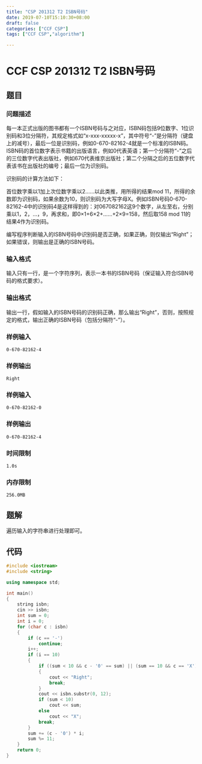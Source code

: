 ```yaml
---
title: "CSP 201312 T2 ISBN号码"
date: 2019-07-10T15:10:30+08:00
draft: false
categories: ["CCF CSP"]
tags: ["CCF CSP","algorithm"]

---
```


# CCF CSP 201312 T2 ISBN号码

## 题目

### 问题描述

每一本正式出版的图书都有一个ISBN号码与之对应，ISBN码包括9位数字、1位识别码和3位分隔符，其规定格式如“x-xxx-xxxxx-x”，其中符号“-”是分隔符（键盘上的减号），最后一位是识别码，例如0-670-82162-4就是一个标准的ISBN码。ISBN码的首位数字表示书籍的出版语言，例如0代表英语；第一个分隔符“-”之后的三位数字代表出版社，例如670代表维京出版社；第二个分隔之后的五位数字代表该书在出版社的编号；最后一位为识别码。

识别码的计算方法如下：

首位数字乘以1加上次位数字乘以2……以此类推，用所得的结果mod 11，所得的余数即为识别码，如果余数为10，则识别码为大写字母X。例如ISBN号码0-670-82162-4中的识别码4是这样得到的：对067082162这9个数字，从左至右，分别乘以1，2，…，9，再求和，即0×1+6×2+……+2×9=158，然后取158 mod 11的结果4作为识别码。

编写程序判断输入的ISBN号码中识别码是否正确，如果正确，则仅输出“Right”；如果错误，则输出是正确的ISBN号码。

### 输入格式

输入只有一行，是一个字符序列，表示一本书的ISBN号码（保证输入符合ISBN号码的格式要求）。

### 输出格式

输出一行，假如输入的ISBN号码的识别码正确，那么输出“Right”，否则，按照规定的格式，输出正确的ISBN号码（包括分隔符“-”）。

### 样例输入

```
0-670-82162-4
```

### 样例输出

```
Right
```

### 样例输入

```
0-670-82162-0
```

### 样例输出

```
0-670-82162-4
```

### 时间限制

```
1.0s
```

### 内存限制

```
256.0MB
```

## 题解

遍历输入的字符串进行处理即可。

## 代码

```c++
#include <iostream>
#include <string>

using namespace std;

int main()
{
    string isbn;
    cin >> isbn;
    int sum = 0;
    int i = 0;
    for (char c : isbn)
    {
        if (c == '-')
            continue;
        i++;
        if (i == 10)
        {
            if ((sum < 10 && c - '0' == sum) || (sum == 10 && c == 'X'))
            {
                cout << "Right";
                break;
            }
            cout << isbn.substr(0, 12);
            if (sum < 10)
                cout << sum;
            else
                cout << "X";
            break;
        }
        sum += (c - '0') * i;
        sum %= 11;
    }
    return 0;
}
```


